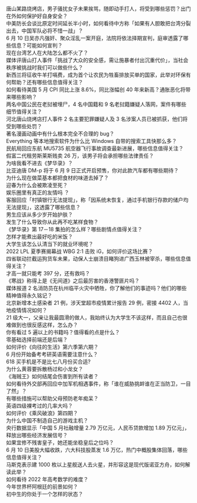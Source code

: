 唐山某路烧烤店，男子骚扰女子未果挨骂，随即动手打人，将受到哪些惩罚？出门在外如何保护好自身安全？  
中美防长会谈比原定时间延长半小时，如何看待中方称「如果有人胆敢把台湾分裂出去，中国军队必将不惜一战」？  
6 月 10 日吴亦凡强奸、聚众淫乱一案开庭，法院将依法择期宣判，庭审透露了哪些信息？可能如何宣判？  
现在台湾艺人在大陆怎么都不火了？  
媒体评唐山打人事件「挑战了大众的安全感，需让施暴者付出沉重代价」，当社会秩序被挑战时我们可以做些什么？  
新西兰将征收牛羊打嗝费，成为首个让农民为牲畜排放买单的国家，此举对环保有何帮助？还有哪些信息值得关注？  
如何看待美国 5 月 CPI 同比上涨 8.6%，同比涨幅创 40 年来新高？通胀恶化将带来哪些影响？  
两名中国公民在老挝被埋尸，4 名中国籍和 9 名老挝籍嫌疑人落网，案件有哪些细节值得关注？  
河北唐山烧烤店打人事件 2 名主要犯罪嫌疑人及 3 名涉案人员已被抓获，他们将受到哪些处罚？  
著名漫画动画中有什么根本完全不合理的 bug？  
Everything 等本地搜索软件为什么比 Windows 自带的搜索工具快那么多？  
民航局回应东航 MU5735 航空器飞行事故调查最新进展，哪些信息值得关注？  
假富二代租劳斯莱斯贱卖 26 万，该男子将会承担哪些法律责任？  
为啥我看不进去《梦华录》？  
比亚迪唐 DM-p 将于 6 月 9 日正式开启预售，你对此款汽车都有哪些期待？  
为什么现在做菜基本都把食材的味道去掉了？  
迎春为什么会被欺凌至死？  
娱乐圈里有真正的友情吗 ？  
客服回应「村镇银行无法提现」，称「因系统未恢复，通过手机银行存款的储户均无法提现」，这透露了哪些信息？  
男生应该从多少岁开始护肤？  
发生了什么导致你从此再不吃某样食物？  
《梦华录》第 17－18 集拍的怎么样？哪些剧情点值得关注？  
怎样才能煮出最好吃的米饭？  
大学生该怎么认清当下的就业环境呢？  
2022 LPL 夏季赛揭幕战 WBG 2:1 击败 iG，如何评价这场比赛？  
四省联动拦截运狗货车未果，动保人士崩溃目睹狗进广西玉林被宰杀，哪些信息值得关注？  
才高一就只能考 397 分，还有救吗？  
《寒战》称得上是《无间道》之后最厉害的香港警匪片吗？  
媒体报道 2 名消防员在杭州临平火灾中牺牲，你了解他们的事迹吗？他们的哪些精神值得永久铭记？  
北京新增本土感染者 21 例，涉天堂超市疫情累计报告 29 例，密接 4402 人，当地疫情情况如何？  
21 级大一，父亲让我最圆滑的做人，我始终认为大学生不该这样，而且自己也很难做到也很反感这样，怎么办？  
你有看过 5 遍以上的书籍吗？值得看的点是什么？  
零基础选择前端还是后端？  
如何评价《向往的生活》第六季第六期？  
6 月份开始备考考研英语需要注意什么？  
618 买手机是不是比七八月份买合适?  
为什么黄蓉要拆散杨过和小龙女？  
《海贼王》如何结尾会伤害到所有读者？  
如何看待外交部再回应中加军机相遇事件，称「谁在威胁挑衅谁在正当防卫，一目了然」？  
有哪些措施可以帮助父母预防老年痴呆？  
英语四级裸考过的几率大吗？  
如何评价《乘风破浪》第四期？  
为什么中国不制造自己的游戏主机？  
央行数据显示「中国 5 月社融增量 2.79 万亿元，人民币贷款增加 1.89 万亿元」，释放出哪些经济发展信号？  
如果宜修不残害皇子，她还能坐稳皇后之位吗？  
6 月 10 日美股大幅收跌，六大科技股蒸发 1.6 万亿，热门中概股集体回落，哪些信息值得关注？  
马斯克表示建 1000 枚以上星舰送人去火星，并形容这是现代版诺亚方舟，如何解读此举？  
如何看待 2022 年高考数学的难度？  
今年世界杯阿根廷的前景如何？  
初中生的你处于一个怎样的状态？  
